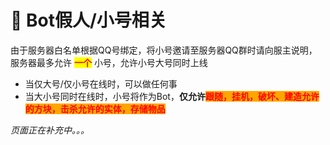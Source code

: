 # 🍅 Bot假人/小号相关

由于服务器白名单根据QQ号绑定，将小号邀请至服务器QQ群时请向服主说明，服务器最多允许 <mark style="color:red;">**一个**</mark> 小号，允许小号大号同时上线

* 当仅大号/仅小号在线时，可以做任何事
* 当大小号同时在线时，小号将作为Bot，**仅允许**<mark style="color:red;background-color:orange;">**跟随，挂机，破坏、建造允许的方块，击杀允许的实体，存储物品**</mark>

_页面正在补充中。。。_

